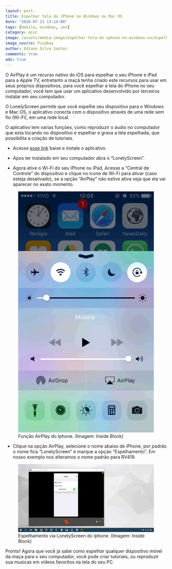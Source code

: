 ```yaml
---
layout: post
title: Espelhar tela do iPhone no Windows ou Mac OS
date: "2016-07-21 13:14:00"
tags: [mobile, windows, ios]
category: misc
image: /assets/media-image/espelhar-tela-do-iphone-no-windows-ou/espelhar-tela-do-iphone-no-windows-ou.jpg
image_source: Pixabay
author: Ediano Silva Santos
comments: true
ads: true
---
```


O AirPlay é um recurso nativo do iOS para espelhar o seu iPhone e iPad para a Apple TV, entretanto a maçã tenha criado este recursos para usar em seus próprios dispositivos, para você espelhar a tela do iPhone no seu computador, você tem que usar um aplicativo desenvolvido por terceiros instalar em seu computador.

O LonelyScreen permite que você espelhe seu dispositivo para o Windows e Mac OS, o aplicativo conecta com o dispositivo através de uma rede sem fio (Wi-Fi), em uma rede local.

O aplicativo tem varias funções, como reproduzir o áudio no computador que esta tocando no dispositivo e espelhar e grava a tela espelhada, que possibilita a criação de tutoriais.

* Acesse <a href="http://www.lonelyscreen.com/download.html" target="_blank" rel="noopener">esse link</a> baixe e instale o aplicativo.

* Apos ter instalado em seu computador abra o “LonelyScreen”.

* Agora ative o Wi-Fi do seu iPhone ou iPad, Acesse a “Central de Controle” do dispositivo e clique no ícone de Wi-Fi para ativar (caso esteja desativado), se a opção “AirPlay” não estive ativa veja que ela vai aparecer no exato momento.

<figure class="image">
<img alt="Função AirPlay do Iphone" src="/assets/media-image/espelhar-tela-do-iphone-no-windows-ou/airplay-iphone.jpg">
<figcaption>Função AirPlay do Iphone. (Imagem: Inside Block)</figcaption>
</figure>

* Clique na opção AirPlay, selecione o nome abaixo de iPhone, por padrão o nome fica “LonelyScreen” e marque a opção “Espelhamento”. Em nosso exemplo nos alteramos o nome padrão para RV419.

<figure class="image">
<img alt="Espelhamento via LonelyScreen do Iphone" src="/assets/media-image/espelhar-tela-do-iphone-no-windows-ou/lonelyscreen.jpg">
<figcaption>Espelhamento via LonelyScreen do Iphone. (Imagem: Inside Block)</figcaption>
</figure>

Pronto! Agora que você já sabe como espelhar qualquer dispositivo móvel da maça para o seu computador, você pode criar tutoriais, ou reproduzir sua musicas em vídeos favoritos na tela do seu PC.